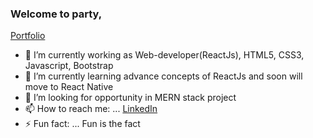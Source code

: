 ### Welcome to party,

  [Portfolio]( http://shrey-portfolio.web.app/)

- 🔭 I’m currently working as Web-developer(ReactJs), HTML5, CSS3, Javascript, Bootstrap 
- 🌱 I’m currently learning advance concepts of ReactJs and soon will move to React Native
- 🤔 I’m looking for opportunity in MERN stack project
- 📫 How to reach me: ... [LinkedIn](https://www.linkedin.com/in/shrey-soni-192b74137/)
- ⚡ Fun fact: ... Fun is the fact
